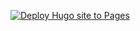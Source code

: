 [![Deploy Hugo site to Pages](https://github.com/lawal-hash/myportfolio/actions/workflows/hugo.yml/badge.svg?branch=master)](https://github.com/lawal-hash/myportfolio/actions/workflows/hugo.yml)